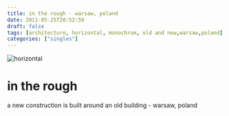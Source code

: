 ```yaml
---
title: in the rough - warsaw, poland
date: 2011-05-25T20:52:59
draft: false
tags: [architecture, horizontal, monochrom, old and new,warsaw,poland]
categories: ["singles"]
---
```

![horizontal](/p/sbr-20110525-14325051117.jpg)
<!--more-->
# in the rough
a new construction is built around an old building - warsaw, poland
